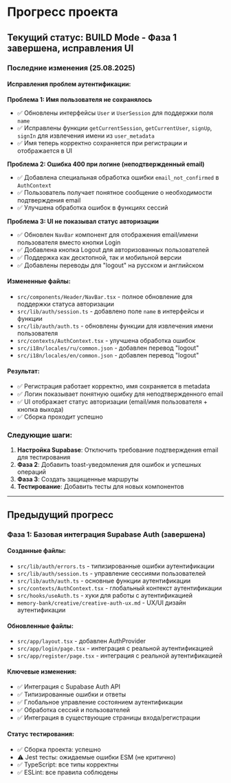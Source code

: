 # Прогресс проекта

## Текущий статус: BUILD Mode - Фаза 1 завершена, исправления UI

### Последние изменения (25.08.2025)

#### Исправления проблем аутентификации:

**Проблема 1: Имя пользователя не сохранялось**
- ✅ Обновлены интерфейсы `User` и `UserSession` для поддержки поля `name`
- ✅ Исправлены функции `getCurrentSession`, `getCurrentUser`, `signUp`, `signIn` для извлечения имени из `user_metadata`
- ✅ Имя теперь корректно сохраняется при регистрации и отображается в UI

**Проблема 2: Ошибка 400 при логине (неподтвержденный email)**
- ✅ Добавлена специальная обработка ошибки `email_not_confirmed` в `AuthContext`
- ✅ Пользователь получает понятное сообщение о необходимости подтверждения email
- ✅ Улучшена обработка ошибок в функциях сессий

**Проблема 3: UI не показывал статус авторизации**
- ✅ Обновлен `NavBar` компонент для отображения email/имени пользователя вместо кнопки Login
- ✅ Добавлена кнопка Logout для авторизованных пользователей
- ✅ Поддержка как десктопной, так и мобильной версии
- ✅ Добавлены переводы для "logout" на русском и английском

#### Измененные файлы:
- `src/components/Header/NavBar.tsx` - полное обновление для поддержки статуса авторизации
- `src/lib/auth/session.ts` - добавлено поле `name` в интерфейсы и функции
- `src/lib/auth/auth.ts` - обновлены функции для извлечения имени пользователя
- `src/contexts/AuthContext.tsx` - улучшена обработка ошибок
- `src/i18n/locales/ru/common.json` - добавлен перевод "logout"
- `src/i18n/locales/en/common.json` - добавлен перевод "logout"

#### Результат:
- ✅ Регистрация работает корректно, имя сохраняется в metadata
- ✅ Логин показывает понятную ошибку для неподтвержденного email
- ✅ UI отображает статус авторизации (email/имя пользователя + кнопка выхода)
- ✅ Сборка проходит успешно

### Следующие шаги:
1. **Настройка Supabase**: Отключить требование подтверждения email для тестирования
2. **Фаза 2**: Добавить toast-уведомления для ошибок и успешных операций
3. **Фаза 3**: Создать защищенные маршруты
4. **Тестирование**: Добавить тесты для новых компонентов

---

## Предыдущий прогресс

### Фаза 1: Базовая интеграция Supabase Auth (завершена)

#### Созданные файлы:
- `src/lib/auth/errors.ts` - типизированные ошибки аутентификации
- `src/lib/auth/session.ts` - управление сессиями пользователей
- `src/lib/auth/auth.ts` - основные функции аутентификации
- `src/contexts/AuthContext.tsx` - глобальный контекст аутентификации
- `src/hooks/useAuth.ts` - хуки для работы с аутентификацией
- `memory-bank/creative/creative-auth-ux.md` - UX/UI дизайн аутентификации

#### Обновленные файлы:
- `src/app/layout.tsx` - добавлен AuthProvider
- `src/app/login/page.tsx` - интеграция с реальной аутентификацией
- `src/app/register/page.tsx` - интеграция с реальной аутентификацией

#### Ключевые изменения:
- ✅ Интеграция с Supabase Auth API
- ✅ Типизированные ошибки и ответы
- ✅ Глобальное управление состоянием аутентификации
- ✅ Обработка сессий и пользователей
- ✅ Интеграция в существующие страницы входа/регистрации

#### Статус тестирования:
- ✅ Сборка проекта: успешно
- ⚠️ Jest тесты: ожидаемые ошибки ESM (не критично)
- ✅ TypeScript: все типы корректны
- ✅ ESLint: все правила соблюдены
